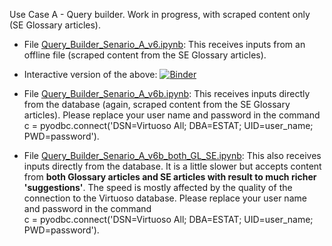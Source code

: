 Use Case A - Query builder. Work in progress, with scraped content only (SE Glossary articles).
* File [Query_Builder_Senario_A_v6.ipynb](Query_Builder_Senario_A_v6.ipynb): This receives inputs from an offline file (scraped content from the SE Glossary articles).
* Interactive version of the above: [![Binder](https://mybinder.org/badge_logo.svg)](https://mybinder.org/v2/gh/KSpiliop/Query_builder/main?filepath=Query_Builder_Senario_A_v6.ipynb) 


* File [Query_Builder_Senario_A_v6b.ipynb](Query_Builder_Senario_A_v6b.ipynb): This receives inputs directly from the database (again, scraped content from the SE Glossary articles). Please replace your user name and password in the command c = pyodbc.connect('DSN=Virtuoso All; DBA=ESTAT; UID=user_name; PWD=password'). 

* File [Query_Builder_Senario_A_v6b_both_GL_SE.ipynb](Query_Builder_Senario_A_v6b_both_GL_SE.ipynb): This also receives inputs directly from the database. It is a little slower but accepts content from **both Glossary articles and SE articles with result to much richer 'suggestions'**. The speed is mostly affected by the quality of the connection to the Virtuoso database. Please replace your user name and password in the command  
c = pyodbc.connect('DSN=Virtuoso All; DBA=ESTAT; UID=user_name; PWD=password'). 
